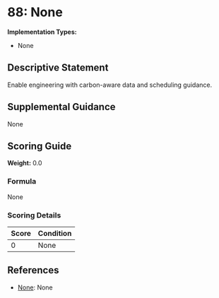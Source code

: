 # 88: None

**Implementation Types:**
- None

## Descriptive Statement

Enable engineering with carbon-aware data and scheduling guidance.

## Supplemental Guidance

None

## Scoring Guide

**Weight:** 0.0

### Formula

None

### Scoring Details

| Score | Condition |
| ----- | --------- |
| 0 | None |

## References

- [None](None): None

